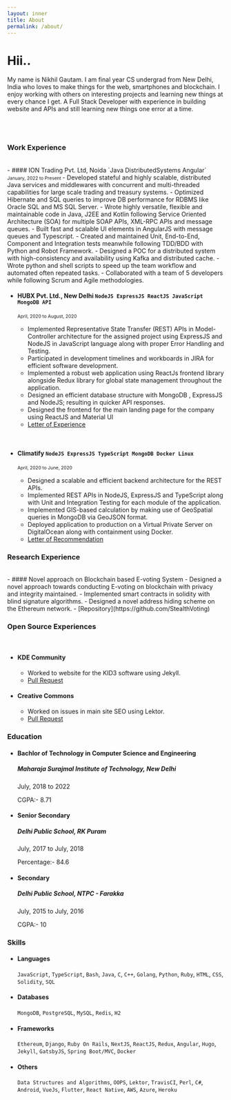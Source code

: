 ```yaml
---
layout: inner
title: About
permalink: /about/
---
```


# Hii..

My name is Nikhil Gautam. I am final year CS undergrad from New Delhi, India who loves to make things for the web, smartphones and blockchain. I enjoy working with others on interesting projects and learning new things at every chance I get. A Full Stack Developer with experience in building website and APIs and still learning new things one error at a time.

<br />
<br />

### Work Experience

<br />
- #### ION Trading Pvt. Ltd, Noida `Java DistributedSystems Angular`
  <span style="font-size:0.75em;">January, 2022 to Present </span>
    - Developed stateful and highly scalable, distributed Java services and middlewares with concurrent and multi-threaded capabilities for large scale trading and treasury systems.
    - Optimized Hibernate and SQL queries to improve DB performance for RDBMS like Oracle SQL and MS SQL Server.
    - Wrote highly versatile, flexible and maintainable code in Java, J2EE and Kotlin following Service Oriented Architecture (SOA) for multiple SOAP APIs, XML-RPC APIs and message queues.
    - Built fast and scalable UI elements in AngularJS with message queues and Typescript.
		- Created and maintained Unit, End-to-End, Component and Integration tests meanwhile following TDD/BDD with Python and Robot Framework.
    - Designed a POC for a distributed system with high-consistency and availability using Kafka and distributed cache.
    - Wrote python and shell scripts to speed up the team workflow and automated often repeated tasks.
    - Collaborated with a team of 5 developers while following Scrum and Agile methodologies.
  
- #### HUBX Pvt. Ltd., New Delhi `NodeJS ExpressJS ReactJS JavaScript MongoDB API`

  <span style="font-size:0.75em;">April, 2020 to August, 2020 </span>

  - Implemented Representative State Transfer (REST) APIs in Model-Controller architecture for the assigned project using ExpressJS and NodeJS in JavaScript language along with proper Error Handling and Testing.
  - Participated in development timelines and workboards in JIRA for efficient software development.
  - Implemented a robust web application using ReactJs frontend library alongside Redux library for global state management throughout the application.
  - Designed an efficient database structure with MongoDB , ExpressJS and NodeJS; resulting in quicker API responses.
  - Designed the frontend for the main landing page for the company using ReactJS and Material UI
  - [Letter of Experience](https://drive.google.com/file/d/1KPMWNrIsXKqE0hfkrpjVfnm2p67OUoD5/view?usp=sharing)

<br/>

- #### Climatify `NodeJS ExpressJS TypeScript MongoDB Docker Linux`

  <span style="font-size:0.75em;">April, 2020 to June, 2020 </span>

  - Designed a scalable and efficient backend architecture for the REST APIs.
  - Implemented REST APIs in NodeJS, ExpressJS and TypeScript along with Unit and Integration Testing for each module of the application.
  - Implemented GIS-based calculation by making use of GeoSpatial queries in MongoDB via GeoJSON format.
  - Deployed application to production on a Virtual Private Server on DigitalOcean along with containment using Docker.
  - [Letter of Recommendation](https://drive.google.com/file/d/1HJhT9hLbVmFvlrnKHA7Z82W2JEpvSZ8B/view?usp=sharing)

### Research Experience

<br />
- #### Novel approach on Blockchain based E-voting System
  - Designed a novel approach towards conducting E-voting on blockchain with privacy and integrity maintained.
  - Implemented smart contracts in solidity with blind signature algorithms.
  - Designed a novel address hiding scheme on the Ethereum network.
  - [Repository](https://github.com/StealthVoting)

### Open Source Experiences

<br />

- #### KDE Community

  - Worked to website for the KID3 software using Jekyll.
  - [Pull Request](https://invent.kde.org/websites/kid3-kde-org/-/commit/f3c5629202b9741d574307a69d7ab30ba0dd24c2)

- #### Creative Commons
  - Worked on issues in main site SEO using Lektor.
  - [Pull Request](https://github.com/creativecommons/creativecommons.github.io-source/pull/201)

### Education

- #### Bachlor of Technology in Computer Science and Engineering

  ##### _Maharaja Surajmal Institute of Technology, New Delhi_

  <p style="font-size:1em;">July, 2018 to 2022 </p>
  <p style="font-size:1em;">CGPA:- 8.71 </p>

- #### Senior Secondary

  ##### _Delhi Public School, RK Puram_

  <p style="font-size:1em;">July, 2017 to July, 2018 </p>
  <p style="font-size:1em;">Percentage:- 84.6 </p>

- #### Secondary
  ##### _Delhi Public School, NTPC - Farakka_
  <p style="font-size:1em;">July, 2015 to July, 2016 </p>
  <p style="font-size:1em;">CGPA:- 10 </p>

### Skills

- #### Languages

  `JavaScript`, `TypeScript`, `Bash`,
  `Java`, `C`, `C++`, `Golang`,
  `Python`, `Ruby`, `HTML`, `CSS`,
  `Solidity`, `SQL`

- #### Databases

  `MongoDB`, `PostgreSQL`, `MySQL`, `Redis`, `H2`

- #### Frameworks

  `Ethereum`, `Django`,
  `Ruby On Rails`, `NextJS`,
  `ReactJS`, `Redux`,
  `Angular`, `Hugo`,
  `Jekyll`, `GatsbyJS`,
  `Spring Boot/MVC`, `Docker`

- #### Others
  `Data Structures and Algorithms`,
  `OOPS`,
  `Lektor`, `TravisCI`, `Perl`,
  `C#`, `Android`, `VueJs`,
  `Flutter`, `React Native`,
  `AWS`, `Azure`, `Heroku`
